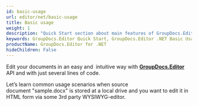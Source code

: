 ```yaml
---
id: basic-usage
url: editor/net/basic-usage
title: Basic usage
weight: 1
description: "Quick Start section about main features of GroupDocs.Editor API, describes how to edit documents with just couple lines of code."
keywords: GroupDocs.Editor Quick Start, GroupDocs.Editor .NET Basic Usage, GroupDocs.Editor Quick Start C#, GroupDocs.Editor Get Started
productName: GroupDocs.Editor for .NET
hideChildren: False
---
```

Edit your documents in an easy and  intuitive way with [**GroupDocs.Editor**](https://products.groupdocs.com/editor/net) API and with just several lines of code.

Let’s learn common usage scenarios when source document "sample.docx" is stored at a local drive and you want to edit it in HTML form via some 3rd party WYSIWYG-editor.
